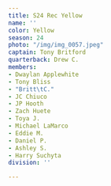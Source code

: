 ```yaml
---
title: S24 Rec Yellow
name: ''
color: Yellow
season: 24
photo: "/img/img_0057.jpeg"
captain: Tony Britford
quarterback: Drew C.
members:
- Dwaylan Applewhite
- Tony Bliss
- "Britt\tC."
- JC Chiuco
- JP Hooth
- Zach Huete
- Toya J.
- Michael LaMarco
- Eddie M.
- Daniel P.
- Ashley S.
- Harry Suchyta
division: ''

---
```

